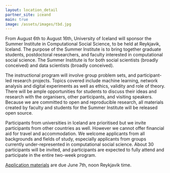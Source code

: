 ```yaml
---
layout: location_detail
partner_site: iceand
main: true
image: /assets/images/tbd.jpg
---
```


From August 6th to August 16th, University of Iceland will sponsor the Summer Institute in Computational Social Science, to be held at Reykjavik, Iceland. The purpose of the Summer Institute is to bring together graduate students, postdoctoral researchers, and faculty interested in computational social science. The Summer Institute is for both social scientists (broadly conceived) and data scientists (broadly conceived).

The instructional program will involve group problem sets, and participant-led research projects. Topics covered include machine learning, network analysis and digital experiments as well as ethics, validity and role of theory. There will be ample opportunities for students to discuss their ideas and research with the organisers, other participants, and visiting speakers. Because we are committed to open and reproducible research, all materials created by faculty and students for the Summer Institute will be released open source.

Participants from universities in Iceland are prioritised but we invite participants from other countries as well. However we cannot offer financial aid for travel and accommodation. We welcome applicants from all backgrounds and fields of study, especially applicants from groups currently under-represented in computational social science. About 30 participants will be invited, and participants are expected to fully attend and participate in the entire two-week program.

[Application materials](https://docs.google.com/forms/d/e/1FAIpQLScj1uDNRzwcKEGrTYF-96GzhN_3qRE4ewF7X6GZ_pmb-04sew/viewform?usp=sf_link) are due June 7th, noon Reykjavik time.

